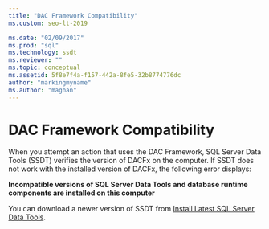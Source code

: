 ```yaml
---
title: "DAC Framework Compatibility"
ms.custom: seo-lt-2019

ms.date: "02/09/2017"
ms.prod: "sql"
ms.technology: ssdt
ms.reviewer: ""
ms.topic: conceptual
ms.assetid: 5f8e7f4a-f157-442a-8fe5-32b8774776dc
author: "markingmyname"
ms.author: "maghan"
---
```

# DAC Framework Compatibility
When you attempt an action that uses the DAC Framework, SQL Server Data Tools (SSDT) verifies the version of DACFx on the computer. If SSDT does not work with the installed version of DACFx, the following error displays:  
  
**Incompatible versions of SQL Server Data Tools and database runtime components are installed on this computer**  
  
You can download a newer version of SSDT from [Install Latest SQL Server Data Tools](https://docs.microsoft.com/sql/ssdt/download-sql-server-data-tools-ssdt).  
  
